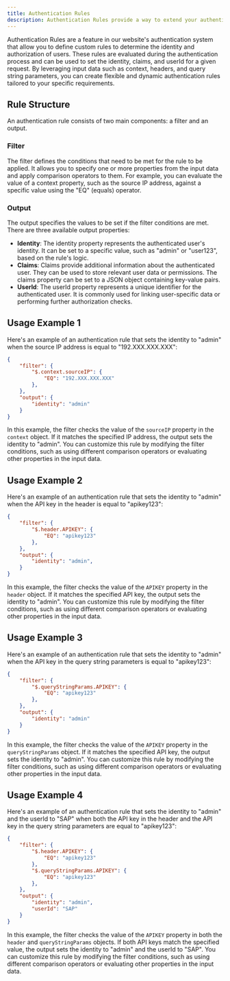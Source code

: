 ```yaml
---
title: Authentication Rules
description: Authentication Rules provide a way to extend your authentication system.
---
```


Authentication Rules are a feature in our website's authentication system that allow you to define custom rules to determine the identity and authorization of users. These rules are evaluated during the authentication process and can be used to set the identity, claims, and userId for a given request. By leveraging input data such as context, headers, and query string parameters, you can create flexible and dynamic authentication rules tailored to your specific requirements.

## Rule Structure

An authentication rule consists of two main components: a filter and an output.

### Filter

The filter defines the conditions that need to be met for the rule to be applied. It allows you to specify one or more properties from the input data and apply comparison operators to them. For example, you can evaluate the value of a context property, such as the source IP address, against a specific value using the "EQ" (equals) operator.

### Output

The output specifies the values to be set if the filter conditions are met. There are three available output properties:

- **Identity**: The identity property represents the authenticated user's identity. It can be set to a specific value, such as "admin" or "user123", based on the rule's logic.
- **Claims**: Claims provide additional information about the authenticated user. They can be used to store relevant user data or permissions. The claims property can be set to a JSON object containing key-value pairs.
- **UserId**: The userId property represents a unique identifier for the authenticated user. It is commonly used for linking user-specific data or performing further authorization checks.

## Usage Example 1

Here's an example of an authentication rule that sets the identity to "admin" when the source IP address is equal to "192.XXX.XXX.XXX":

```json
{
    "filter": {
        "$.context.sourceIP": {
            "EQ": "192.XXX.XXX.XXX" 
        },
    },
    "output": {
        "identity": "admin"
    }
}
```

In this example, the filter checks the value of the `sourceIP` property in the `context` object. If it matches the specified IP address, the output sets the identity to "admin". You can customize this rule by modifying the filter conditions, such as using different comparison operators or evaluating other properties in the input data.

## Usage Example 2

Here's an example of an authentication rule that sets the identity to "admin" when the API key in the header is equal to "apikey123":

```json
{
    "filter": {
        "$.header.APIKEY": {
            "EQ": "apikey123" 
        },
    },
    "output": {
        "identity": "admin",
    }
}
```

In this example, the filter checks the value of the `APIKEY` property in the `header` object. If it matches the specified API key, the output sets the identity to "admin". You can customize this rule by modifying the filter conditions, such as using different comparison operators or evaluating other properties in the input data.

## Usage Example 3

Here's an example of an authentication rule that sets the identity to "admin" when the API key in the query string parameters is equal to "apikey123":


```json
{
    "filter": {
        "$.queryStringParams.APIKEY": {
            "EQ": "apikey123" 
        },
    },
    "output": {
        "identity": "admin"
    }
}
```

In this example, the filter checks the value of the `APIKEY` property in the `queryStringParams` object. If it matches the specified API key, the output sets the identity to "admin". You can customize this rule by modifying the filter conditions, such as using different comparison operators or evaluating other properties in the input data.


## Usage Example 4

Here's an example of an authentication rule that sets the identity to "admin" and the userId to "SAP" when both the API key in the header and the API key in the query string parameters are equal to "apikey123":


```json
{
    "filter": {
        "$.header.APIKEY": {
            "EQ": "apikey123" 
        },
        "$.queryStringParams.APIKEY": {
            "EQ": "apikey123" 
        },
    },
    "output": {
        "identity": "admin",
        "userId": "SAP"
    }
}
```

In this example, the filter checks the value of the `APIKEY` property in both the `header` and `queryStringParams` objects. If both API keys match the specified value, the output sets the identity to "admin" and the userId to "SAP". You can customize this rule by modifying the filter conditions, such as using different comparison operators or evaluating other properties in the input data.
